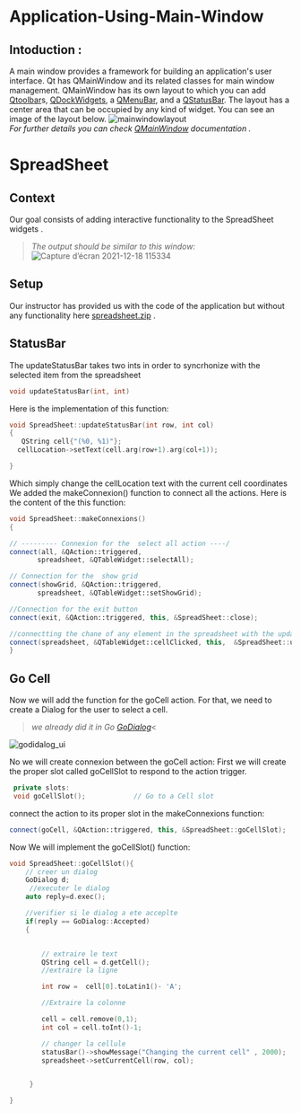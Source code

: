 # Application-Using-Main-Window
## Intoduction :
A main window provides a framework for building an application's user interface. Qt has QMainWindow and its related classes for main window management. QMainWindow has its own layout to which you can add [Qtoolbar](https://doc.qt.io/qt-5/qtoolbar.html)s, [QDockWidgets](https://doc.qt.io/qt-5/qdockwidget.html), a [QMenuBar](https://doc.qt.io/qt-5/qmenubar.html), and a [QStatusBar](https://doc.qt.io/qt-5/qstatusbar.html). The layout has a center area that can be occupied by any kind of widget. You can see an image of the layout below.
![mainwindowlayout](https://user-images.githubusercontent.com/85891554/146638032-65831a11-f57a-4125-8a42-36038506448e.png)  
  _For further details you can check [QMainWindow](https://doc.qt.io/qt-5/qmainwindow.html) documentation ._
  # SpreadSheet
  ## Context
  Our goal consists of adding interactive functionality to the SpreadSheet widgets .
  > _The output should be similar to this window:_
  ![Capture d’écran 2021-12-18 115334](https://user-images.githubusercontent.com/85891554/146638481-85e167c2-c4b8-4848-aab5-6b99e0486bf1.png)
 ## Setup
 Our instructor has provided us with the code of the application but without any functionality here [spreadsheet.zip](https://anassbelcaid.github.io/CS311/homeworks/07_spreadsheet/SpreadSheet_01.zip) .
 ## StatusBar
 The updateStatusBar takes two ints in order to syncrhonize with the selected item from the spreadsheet
 ```cpp
 void updateStatusBar(int, int) 
```
Here is the implementation of this function:
 ```cpp
void SpreadSheet::updateStatusBar(int row, int col)
{
    QString cell{"(%0, %1)"};
   cellLocation->setText(cell.arg(row+1).arg(col+1));

}
```
Which simply change the cellLocation text with the current cell coordinates
We added the makeConnexion() function to connect all the actions. Here is the content of the this function:
 ```cpp
void SpreadSheet::makeConnexions()
{

// --------- Connexion for the  select all action ----/
connect(all, &QAction::triggered,
        spreadsheet, &QTableWidget::selectAll);

// Connection for the  show grid
connect(showGrid, &QAction::triggered,
        spreadsheet, &QTableWidget::setShowGrid);

//Connection for the exit button
connect(exit, &QAction::triggered, this, &SpreadSheet::close);

//connectting the chane of any element in the spreadsheet with the update status bar
connect(spreadsheet, &QTableWidget::cellClicked, this,  &SpreadSheet::updateStatusBar);
}
```
## Go Cell
Now we will add the function for the goCell action. For that, we need to create a Dialog for the user to select a cell.
>_we already did it in  Go [GoDialog](https://anassbelcaid.github.io/CS311/designer/#godialog)_<

![godidalog_ui](https://user-images.githubusercontent.com/85891554/146639415-c232636a-3a04-44db-b72f-0507356af9c3.png)

No we will create connexion between the goCell action:
First we will create the proper slot called goCellSlot to respond to the action trigger.
```cpp
 private slots:
 void goCellSlot();            // Go to a Cell slot
```
connect the action to its proper slot in the makeConnexions function:
```cpp
connect(goCell, &QAction::triggered, this, &SpreadSheet::goCellSlot);
```
Now We will implement the goCellSlot() function:
```cpp
void SpreadSheet::goCellSlot(){
    // creer un dialog
    GoDialog d;
     //executer le dialog
    auto reply=d.exec();

    //verifier si le dialog a ete acceplte
    if(reply == GoDialog::Accepted)
    {


        // extraire le text
        QString cell = d.getCell();
        //extraire la ligne

        int row =  cell[0].toLatin1()- 'A';

        //Extraire la colonne

        cell = cell.remove(0,1);
        int col = cell.toInt()-1;

        // changer la cellule
        statusBar()->showMessage("Changing the current cell" , 2000);
        spreadsheet->setCurrentCell(row, col);


     }

}
```


